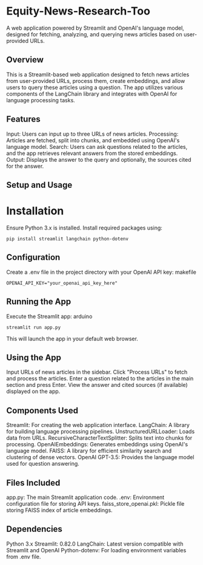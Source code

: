 # Equity-News-Research-Too

A web application powered by Streamlit and OpenAI's language model, designed for fetching, analyzing, and querying news articles based on user-provided URLs.

## Overview
This is a Streamlit-based web application designed to fetch news articles from user-provided URLs, process them, create embeddings, and allow users to query these articles using a question. The app utilizes various components of the LangChain library and integrates with OpenAI for language processing tasks.

## Features
Input: Users can input up to three URLs of news articles.
Processing: Articles are fetched, split into chunks, and embedded using OpenAI's language model.
Search: Users can ask questions related to the articles, and the app retrieves relevant answers from the stored embeddings.
Output: Displays the answer to the query and optionally, the sources cited for the answer.

## Setup and Usage
# Installation

Ensure Python 3.x is installed.
Install required packages using:
```
pip install streamlit langchain python-dotenv
```
## Configuration

Create a .env file in the project directory with your OpenAI API key:
makefile
```
OPENAI_API_KEY="your_openai_api_key_here"
```
## Running the App

Execute the Streamlit app:
arduino

```
streamlit run app.py
```
This will launch the app in your default web browser.

## Using the App

Input URLs of news articles in the sidebar.
Click "Process URLs" to fetch and process the articles.
Enter a question related to the articles in the main section and press Enter.
View the answer and cited sources (if available) displayed on the app.

## Components Used
Streamlit: For creating the web application interface.
LangChain: A library for building language processing pipelines.
UnstructuredURLLoader: Loads data from URLs.
RecursiveCharacterTextSplitter: Splits text into chunks for processing.
OpenAIEmbeddings: Generates embeddings using OpenAI's language model.
FAISS: A library for efficient similarity search and clustering of dense vectors.
OpenAI GPT-3.5: Provides the language model used for question answering.

## Files Included
app.py: The main Streamlit application code.
.env: Environment configuration file for storing API keys.
faiss_store_openai.pkl: Pickle file storing FAISS index of article embeddings.

## Dependencies
Python 3.x
Streamlit: 0.82.0
LangChain: Latest version compatible with Streamlit and OpenAI
Python-dotenv: For loading environment variables from .env file.
